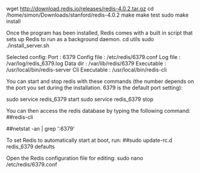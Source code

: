 wget  http://download.redis.io/releases/redis-4.0.2.tar.gz
cd /home/simon/Downloads/stanford/redis-4.0.2
make
make test
sudo make install

Once the program has been installed, Redis comes with a built in script that sets up Redis to run as a background daemon.
cd utils
sudo ./install_server.sh

Selected config:
Port           : 6379
Config file    : /etc/redis/6379.conf
Log file       : /var/log/redis_6379.log
Data dir       : /var/lib/redis/6379
Executable     : /usr/local/bin/redis-server
Cli Executable : /usr/local/bin/redis-cli

You can start and stop redis with these commands (the number depends on the port you set during the installation. 6379 is the default port setting):

sudo service redis_6379 start
sudo service redis_6379 stop

You can then access the redis database by typing the following command:
##redis-cli

##netstat -an | grep ':6379'

To set Redis to automatically start at boot, run:
##sudo update-rc.d redis_6379 defaults

Open the Redis configuration file for editing:
sudo nano /etc/redis/6379.conf























